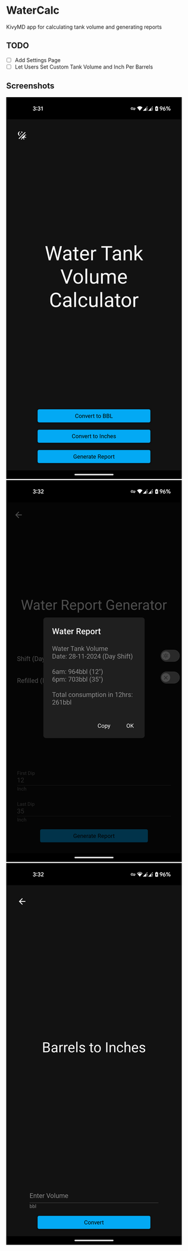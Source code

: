 # WaterCalc
 KivyMD app for calculating tank volume and generating reports

## TODO

- [ ] Add Settings Page
- [ ] Let Users Set Custom Tank Volume and Inch Per Barrels

## Screenshots

![screenshot 1](screenshots/screenshot-01.png)
![screenshot 2](screenshots/screenshot-02.png)
![screenshot 3](screenshots/screenshot-03.png)

